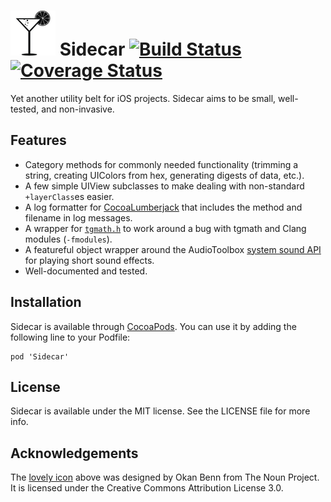 # <img src="sidecar.png"> Sidecar [![Build Status](https://travis-ci.org/crushlovely/Sidecar.svg?branch=master)](https://travis-ci.org/crushlovely/Sidecar) [![Coverage Status](https://coveralls.io/repos/crushlovely/Sidecar/badge.png)](https://coveralls.io/r/crushlovely/Sidecar)

<!--
[![Version](http://cocoapod-badges.herokuapp.com/v/Sidecar/badge.png)](http://cocoadocs.org/docsets/Sidecar)
[![Platform](http://cocoapod-badges.herokuapp.com/p/Sidecar/badge.png)](http://cocoadocs.org/docsets/Sidecar)
-->

Yet another utility belt for iOS projects. Sidecar aims to be small, well-tested, and non-invasive.

## Features
* Category methods for commonly needed functionality (trimming a string, creating UIColors from hex, generating digests of data, etc.).
* A few simple UIView subclasses to make dealing with non-standard `+layerClass`es easier.
* A log formatter for [CocoaLumberjack](https://github.com/CocoaLumberjack/CocoaLumberjack) that includes the method and filename in log messages.
* A wrapper for [`tgmath.h`](http://libreprogramming.org/books/c/tgmath/) to work around a bug with tgmath and Clang modules (`-fmodules`).
* A featureful object wrapper around the AudioToolbox [system sound API](https://developer.apple.com/library/ios/documentation/AudioToolbox/Reference/SystemSoundServicesReference/Reference/reference.html) for playing short sound effects.
* Well-documented and tested.

## Installation
Sidecar is available through [CocoaPods](http://cocoapods.org). You can use it by adding the following line to your Podfile:

    pod 'Sidecar'

## License
Sidecar is available under the MIT license. See the LICENSE file for more info.

## Acknowledgements
The [lovely icon](http://thenounproject.com/term/cocktail/19746/) above was designed by Okan Benn from The Noun Project. It is licensed under the Creative Commons Attribution License 3.0.
